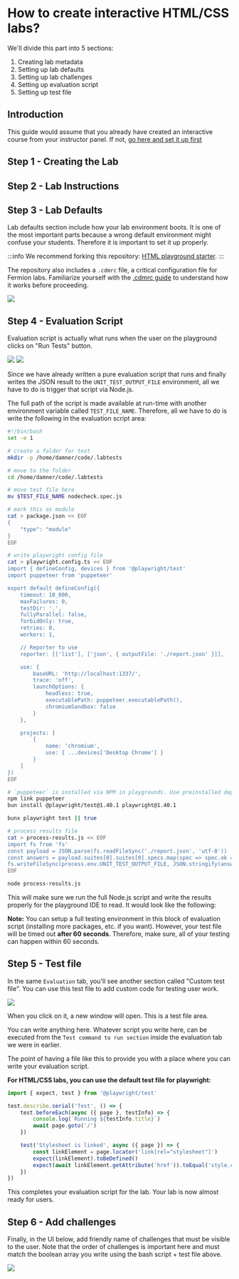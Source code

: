 # How to create interactive HTML/CSS labs?

<!--@include: ./../_components/TechnologyIntro.md-->

We'll divide this part into 5 sections:

1. Creating lab metadata
2. Setting up lab defaults
3. Setting up lab challenges
4. Setting up evaluation script
5. Setting up test file

## Introduction

This guide would assume that you already have created an interactive course from your instructor panel. If not, [go here and set it up first](https://codedamn.com/instructor/interactive-courses)

## Step 1 - Creating the Lab

<!--@include: ../../../_components/lab-metadata.md-->

## Step 2 - Lab Instructions

<!--@include: ../../../_components/lab-instructions.md-->

## Step 3 - Lab Defaults

Lab defaults section include how your lab environment boots. It is one of the most important parts because a wrong default environment might confuse your students. Therefore it is important to set it up properly.

:::info
We recommend forking this repository: [HTML playground starter](https://github.com/codedamn-classrooms/html-playground-starter).
:::

The repository also includes a `.cdmrc` file, a critical configuration file for Fermion labs. Familiarize yourself with the [.cdmrc guide](/docs/creating-coding-labs/cdmrc-file) to understand how it works before proceeding.

![](https://codedamn-website-assets.s3.us-east-1.amazonaws.com/uploads/17-11-2024/screenshot-2024-11-17-3%E2%80%AF-31-53%402x.kzdbiv.png)

## Step 4 - Evaluation Script

Evaluation script is actually what runs when the user on the playground clicks on "Run Tests" button.

![](https://codedamn-website-assets.s3.us-east-1.amazonaws.com/uploads/17-11-2024/lab-run-tests.exllxt.png)
![](https://codedamn-website-assets.s3.us-east-1.amazonaws.com/uploads/17-11-2024/screenshot-000001%402x.ywpfjc.png)

Since we have already written a pure evaluation script that runs and finally writes the JSON result to the `UNIT_TEST_OUTPUT_FILE` environment, all we have to do is trigger that script via Node.js.

The full path of the script is made available at run-time with another environment variable called `TEST_FILE_NAME`. Therefore, all we have to do is write the following in the evaluation script area:

```sh
#!/bin/bash
set -e 1

# create a folder for test
mkdir -p /home/damner/code/.labtests

# move to the folder
cd /home/damner/code/.labtests

# move test file here
mv $TEST_FILE_NAME nodecheck.spec.js

# mark this as module
cat > package.json << EOF
{
    "type": "module"
}
EOF

# write playwright config file
cat > playwright.config.ts << EOF
import { defineConfig, devices } from '@playwright/test'
import puppeteer from 'puppeteer'

export default defineConfig({
	timeout: 10_000,
	maxFailures: 0,
	testDir: '.',
	fullyParallel: false,
	forbidOnly: true,
	retries: 0,
	workers: 1,

	// Reporter to use
	reporter: [['list'], ['json', { outputFile: './report.json' }]],

	use: {
		baseURL: 'http://localhost:1337/',
		trace: 'off',
		launchOptions: {
			headless: true,
			executablePath: puppeteer.executablePath(),
			chromiumSandbox: false
		}
	},

	projects: [
		{
			name: 'chromium',
			use: { ...devices['Desktop Chrome'] }
		}
	]
})
EOF

# `puppeteer` is installed via NPM in playgrounds. Use preinstalled dependency
npm link puppeteer
bun install @playwright/test@1.40.1 playwright@1.40.1

bunx playwright test || true

# process results file
cat > process-results.js << EOF
import fs from 'fs'
const payload = JSON.parse(fs.readFileSync('./report.json', 'utf-8'))
const answers = payload.suites[0].suites[0].specs.map(spec => spec.ok === true)
fs.writeFileSync(process.env.UNIT_TEST_OUTPUT_FILE, JSON.stringify(answers))
EOF

node process-results.js

```

This will make sure we run the full Node.js script and write the results properly for the playground IDE to read. It would look like the following:

<!-- ![](/images/html-css/lab-test-command.png) -->

**Note:** You can setup a full testing environment in this block of evaluation script (installing more packages, etc. if you want). However, your test file will be timed out **after 60 seconds**. Therefore, make sure, all of your testing can happen within 60 seconds.

## Step 5 - Test file

In the same `Evaluation` tab, you'll see another section called "Custom test file". You can use this test file to add custom code for testing user work.

![](https://codedamn-website-assets.s3.us-east-1.amazonaws.com/uploads/17-11-2024/screenshot-000002%402x.mhhqir.png)

When you click on it, a new window will open. This is a test file area.

You can write anything here. Whatever script you write here, can be executed from the `Test command to run section` inside the evaluation tab we were in earlier.

The point of having a file like this to provide you with a place where you can write your evaluation script.

**For HTML/CSS labs, you can use the default test file for playwright:**

```js
import { expect, test } from '@playwright/test'

test.describe.serial('Test', () => {
	test.beforeEach(async ({ page }, testInfo) => {
		console.log(`Running ${testInfo.title}`)
		await page.goto('/')
	})

	test('Stylesheet is linked', async ({ page }) => {
		const linkElement = page.locator('link[rel="stylesheet"]')
		expect(linkElement).toBeDefined()
		expect(await linkElement.getAttribute('href')).toEqual('style.css')
	})
})
```

This completes your evaluation script for the lab. Your lab is now almost ready for users.

## Step 6 - Add challenges

Finally, in the UI below, add friendly name of challenges that must be visible to the user. Note that the order of challenges is important here and must match the boolean array you write using the bash script + test file above.

![](https://codedamn-website-assets.s3.us-east-1.amazonaws.com/uploads/17-11-2024/screenshot-000003%402x.bedrfe.png)
